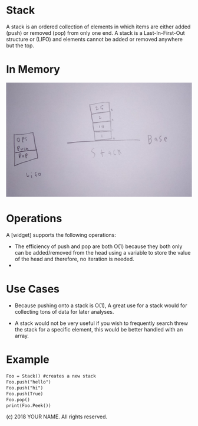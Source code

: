 # Stack

A stack is an ordered collection of elements in which items are either added (push) or removed (pop) from only one end. A stack is a Last-In-First-Out structure or (LIFO) and elements cannot be added or removed anywhere but the top. 

# In Memory

![](pics/stack.png)

# Operations

A \[widget\] supports the following operations:
* The efficiency of push and pop are both O(1) because they both only can be added/removed from the head using a variable to store the value of the head and therefore, no iteration is needed.
*     


# Use Cases

* Because pushing onto a stack is O(1), A great use for a stack would for collecting tons of data for later analyses. 

* A stack would not be very useful if you wish to frequently search threw the stack for a specific element, this would be better handled with an array.   


# Example

```
Foo = Stack() #creates a new stack 
Foo.push("hello")
Foo.push("hi")
Foo.push(True)
Foo.pop()
print(Foo.Peek())

```

(c) 2018 YOUR NAME. All rights reserved.
